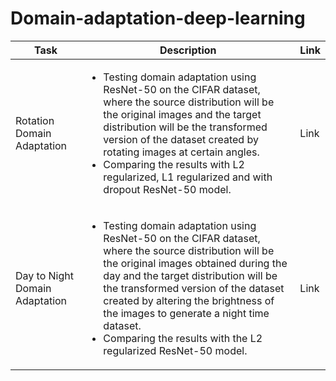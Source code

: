 # Domain-adaptation-deep-learning

| Task | Description | Link |
| --- | --- | --- |
| Rotation Domain Adaptation | <ul><li>Testing domain adaptation using ResNet-50 on the CIFAR dataset, where the source distribution will be the original images and the target distribution will be the transformed version of the dataset created by rotating images at certain angles.</li><li>Comparing the results with L2 regularized, L1 regularized and with dropout ResNet-50 model.</li></ul>| Link |
| Day to Night Domain Adaptation | <ul><li>Testing domain adaptation using ResNet-50 on the CIFAR dataset, where the source distribution will be the original images obtained during the day and the target distribution will be the transformed version of the dataset created by altering the brightness of the images to generate a night time dataset.</li><li>Comparing the results with the L2 regularized ResNet-50 model.</li></ul>| Link |


